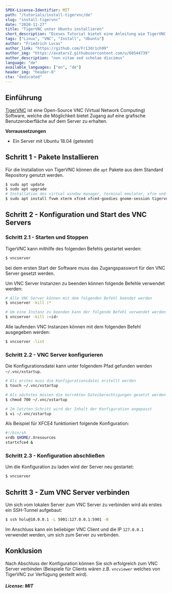 ```yaml
---
SPDX-License-Identifier: MIT
path: "/tutorials/install-tigervnc/de"
slug: "install-tigervnc"
date: "2020-11-27"
title: "TigerVNC unter Ubuntu installieren"
short_description: "Dieses Tutorial bietet eine Anleitung wie TigerVNC auf einem Ubuntu Server installiert werden kann."
tags: ["Linux", "VNC", "Install", "Ubuntu"]
author: "Friedrich Lucas"
author_link: "https://github.com/Fr13dr1ch99"
author_img: "https://avatars2.githubusercontent.com/u/68544739"
author_description: "non vitae sed scholae discimus"
language: "de"
available_languages: ["en", "de"]
header_img: "header-6"
cta: "dedicated"
---
```


## Einführung

[TigerVNC](https://tigervnc.org/) ist eine Open-Source VNC (Virtual Network Computing) Software, welche die Möglichkeit bietet Zugang auf eine grafische Benutzeroberfläche auf dem Server zu erhalten.

**Vorraussetzungen**

* Ein Server mit Ubuntu 18.04 (getestet)

## Schritt 1 - Pakete Installieren

Für die Installation von TigerVNC können die `apt` Pakete aus dem Standard Repository genutzt werden.

```bash
$ sudo apt update
$ sudo apt upgrade
# Installation des virtual window manager, terminal emulator, xfce und tigervnc
$ sudo apt install fvwm xterm xfce4 xfce4-goodies gnome-session tigervnc-standalone-server tigervnc-common
```

## Schritt 2 - Konfiguration und Start des VNC Servers

### Schritt 2.1 - Starten und Stoppen

TigerVNC kann mithilfe des folgenden Befehls gestartet werden:

```bash
$ vncserver
```

bei dem ersten Start der Software muss das Zugangspasswort für den VNC Server gesetzt werden.

Um VNC Server Instanzen zu beenden können folgende Befehle verwendet werden:

```bash
# Alle VNC Server können mit dem folgenden Befehl beendet werden
$ vncserver -kill :*

# Um eine Instanz zu beenden kann der folgende Befehl verwendet werden
$ vncserver -kill :<id>
```

Alle laufenden VNC Instanzen können mit dem folgenden Befehl ausgegeben werden:

```bash
$ vncserver -list
```

### Schritt 2.2 - VNC Server konfigurieren

Die Konfigurationsdatei kann unter folgendem Pfad gefunden werden `~/.vnc/xstartup`.

```bash
# Als erstes muss die Konfigurationsdatei erstellt werden
$ touch ~/.vnc/xstartup

# Als nächstes müssen die korrekten Dateiberechtigungen gesetzt werden
$ chmod 700 ~/.vnc/xstartup

# Im letzten Schritt wird der Inhalt der Konfiguration angepasst
$ vi ~/.vnc/xstartup
```

Als Beispiel für XFCE4 funktioniert folgende Konfiguration:

```bash
#!/bin/sh
xrdb $HOME/.Xresources
startxfce4 &
```

### Schritt 2.3 - Konfiguration abschließen

Um die Konfiguration zu laden wird der Server neu gestartet:

```bash
$ vncserver
```

## Schritt 3 - Zum VNC Server verbinden

Um sich vom lokalen Server zum VNC Server zu verbinden wird als erstes ein SSH-Tunnel aufgebaut:

```bash
$ ssh holu@10.0.0.1 -L 5901:127.0.0.1:5901 -N
```

Im Anschluss kann ein beliebiger VNC Client und die IP `127.0.0.1` verwendet werden, um sich zum Server zu verbinden.

## Konklusion

Nach Abschluss der Konfiguration können Sie sich erfolgreich zum VNC Server verbinden (Beispiele für Clients wären z.B. `vncviewer` welches von TigerVNC zur Verfügung gestellt wird).

##### License: MIT

<!--

Contributor's Certificate of Origin

By making a contribution to this project, I certify that:

(a) The contribution was created in whole or in part by me and I have
    the right to submit it under the license indicated in the file; or

(b) The contribution is based upon previous work that, to the best of my
    knowledge, is covered under an appropriate license and I have the
    right under that license to submit that work with modifications,
    whether created in whole or in part by me, under the same license
    (unless I am permitted to submit under a different license), as
    indicated in the file; or

(c) The contribution was provided directly to me by some other person
    who certified (a), (b) or (c) and I have not modified it.

(d) I understand and agree that this project and the contribution are
    public and that a record of the contribution (including all personal
    information I submit with it, including my sign-off) is maintained
    indefinitely and may be redistributed consistent with this project
    or the license(s) involved.

Signed-off-by: Friedrich Lucas <friedrichlucas.99@gmail.com>

-->

